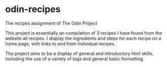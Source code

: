 # odin-recipes
The recipes assignment of The Odin Project

This project is essentially an compilation of 3 recipes I have found from the website all recipes. I display the ingredients and steps for each recipe on a home page, with links to and from individual recipes.

The project aims to be a display of general and introductory html skills, including the use of a variety of tags and general basic formatting.
